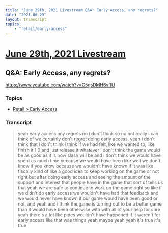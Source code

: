 ```yaml
---
title: "June 29th, 2021 Livestream Q&A: Early Access, any regrets?"
date: "2021-06-29"
layout: transcript
topics:
    - "retail/early-access"
---
```

# [June 29th, 2021 Livestream](../2021-06-29.md)
## Q&A: Early Access, any regrets?
https://www.youtube.com/watch?v=C5qsDMH6vRU

### Topics
* [Retail > Early Access](../topics/retail/early-access.md)

### Transcript

> yeah early access any regrets no i don't think so no not really i can think of we certainly don't regret doing early access, yeah i don't think that i don't think i think if we had felt, like we wanted to, like finish it 1.0 and just release it whatever i don't think the game would be as good as it is now slash will be and i don't think we would have spent as much time because we would have been like well we don't know if you know because we wouldn't have known if it was like fiscally kind of like a good idea to keep working on the game or not right but after doing early access and seeing the amount of the support and interest that people have in the game that sort of tells us that yeah we are safe to continue to work on the game right so like if we didn't do early access we wouldn't have had that feedback and we would never have known if our game would have been good or not, and yeah and i think the game is turning out to be a better game than it would have been otherwise with with all of your help for sure yeah there's a lot like pipes wouldn't have happened if it weren't for early access like that was things yeah maybe yeah yeah it's true it's true
